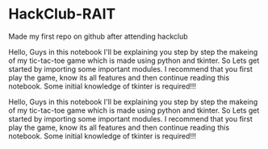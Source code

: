 # HackClub-RAIT
Made my first repo on github after attending hackclub


Hello, Guys in this notebook I'll be explaining you step by step the makeing of my tic-tac-toe game which is made using python and tkinter. So Lets get started by importing some important modules. I recommend that you first play the game, know its all features and then continue reading this notebook. Some initial knowledge of tkinter is required!!!

Hello, Guys in this notebook I'll be explaining you step by step the makeing of my tic-tac-toe game which is made using python and tkinter. So Lets get started by importing some important modules. I recommend that you first play the game, know its all features and then continue reading this notebook. Some initial knowledge of tkinter is required!!!

